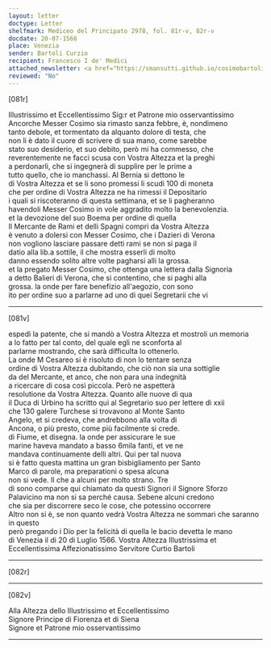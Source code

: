 ```yaml
---
layout: letter
doctype: Letter
shelfmark: Mediceo del Principato 2978, fol. 81r-v, 82r-v
docdate: 20-07-1566
place: Venezia
sender: Bartoli Curzio
recipient: Francesco I de' Medici
attached_newsletter: <a href="https://smansutti.github.io/cosimobartoli/texts/3079_182/">3079_182</a>
reviewed: "No"
---
```


[081r]  
  
  
Illustrissimo et Eccellentissimo Sig:r et Patrone mio osservantissimo  
Ancorche Messer Cosimo sia rimasto sanza febbre, è, nondimeno  
tanto debole, et tormentato da alquanto dolore di testa, che  
non li è dato il cuore di scrivere di sua mano, come sarebbe  
stato suo desiderio, et suo debito, però mi ha commesso, che  
reverentemente ne facci scusa con Vostra Altezza et la preghi  
a perdonarli, che si ingegnerà di supplire per le prime a  
tutto quello, che io manchassi. Al Bernia si dettono le  
di Vostra Altezza et se li sono promessi li scudi 100 di moneta  
che per ordine di Vostra Altezza ne ha rimessi il Depositario  
i quali si riscoteranno di questa settimana, et se li pagheranno  
havendoli Messer Cosimo in vole aggradito molto la benevolenzia.  
et la devozione del suo Boema per ordine di quella  
Il Mercante de Rami et delli Spagni compri da Vostra Altezza  
è venuto a dolersi con Messer Cosimo, che i Dazieri di Verona  
non vogliono lasciare passare detti rami se non si paga il  
datio alla lib.a sottile, il che mostra esserli di molto  
danno essendo solito altre volte pagharsi alli la grossa.  
et la pregato Messer Cosimo, che ottenga una lettera dalla Signoria  
a detto Balieri di Verona, che si contentino, che si paghi alla  
grossa. la onde per fare benefizio all'aegozio, con sono  
ito per ordine suo a parlarne ad uno di quei Segretarii che vi  
  
---  

[081v]  
  
  
espedì la patente, che si mandò a Vostra Altezza et mostroli un memoria  
a lo fatto per tal conto, del quale egli ne sconforta al  
parlarne mostrando, che sarà difficulta lo ottenerlo.  
La onde M Cesareo si è risoluto di non lo tentare senza  
ordine di Vostra Altezza dubitando, che ciò non sia una sottiglie  
da del Mercante, et anco, che non para una indegnità  
a ricercare di cosa così piccola. Però ne aspetterà  
resolutione da Vostra Altezza. Quanto alle nuove di qua  
il Duca di Urbino ha scritto qui al Segretario suo per lettere di xxii  
che 130 galere Turchese si trovavono al Monte Santo  
Angelo, et si credeva, che andrebbono alla volta di  
Ancona, o più presto, come più facilmente si crede.  
di Fiume, et disegna. la onde per assicurare le sue  
marine haveva mandato a basso 6mila fanti, et ve ne  
mandava continuamente delli altri. Qui per tal nuova  
si è fatto questa mattina un gran bisbigliamento per Santo  
Marco di parole, ma preparationi o spesa alcuna  
non si vede. Il che a alcuni per molto strano. Tre  
di sono comparse qui chiamato da questi Signori il Signore Sforzo  
Palavicino ma non si sa perché causa. Sebene alcuni credono  
che sia per discorrere seco le cose, che potessino occorrere  
Altro non si è, se non quanto vedrà Vostra Altezza ne sommari che saranno in questo  
però pregando i Dio per la felicità di quella le bacio devetta le mano  
di Venezia il di 20 di Luglio 1566. Vostra Altezza Illustrissima et Eccellentissima Affezionatissimo Servitore Curtio Bartoli  
  
---  

[082r]  
  
  
  
---  

[082v]  
  
  
Alla Altezza dello Illustrissimo et Eccellentissimo  
Signore Principe di Fiorenza et di Siena  
Signore et Patrone mio osservantissimo  
  
---  

